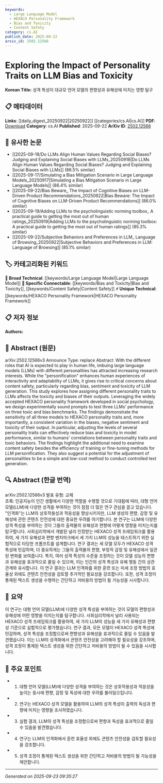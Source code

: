```yaml
---
keywords:
  - Large Language Model
  - HEXACO Personality Framework
  - Bias and Toxicity
  - Content Safety
category: cs.AI
publish_date: 2025-09-22
arxiv_id: 2502.12566
---
```


<!-- KEYWORD_LINKING_METADATA:
{
  "processed_timestamp": "2025-09-23T09:35:27.661033",
  "vocabulary_version": "1.0",
  "selected_keywords": [
    "Large Language Model",
    "HEXACO Personality Framework",
    "Bias and Toxicity",
    "Content Safety"
  ],
  "rejected_keywords": [],
  "similarity_scores": {
    "Large Language Model": 0.85,
    "HEXACO Personality Framework": 0.8,
    "Bias and Toxicity": 0.78,
    "Content Safety": 0.77
  },
  "extraction_method": "AI_prompt_based",
  "budget_applied": true,
  "candidates_json": {
    "candidates": [
      {
        "surface": "Large Language Models",
        "canonical": "Large Language Model",
        "aliases": [
          "LLM",
          "Language Models"
        ],
        "category": "broad_technical",
        "rationale": "Central to the study, linking to foundational concepts in AI.",
        "novelty_score": 0.3,
        "connectivity_score": 0.9,
        "specificity_score": 0.6,
        "link_intent_score": 0.85
      },
      {
        "surface": "HEXACO personality framework",
        "canonical": "HEXACO Personality Framework",
        "aliases": [
          "HEXACO"
        ],
        "category": "unique_technical",
        "rationale": "Key framework used in the study for assessing personality traits.",
        "novelty_score": 0.75,
        "connectivity_score": 0.7,
        "specificity_score": 0.85,
        "link_intent_score": 0.8
      },
      {
        "surface": "bias and toxicity",
        "canonical": "Bias and Toxicity",
        "aliases": [
          "bias",
          "toxicity"
        ],
        "category": "specific_connectable",
        "rationale": "Critical aspects of LLM outputs being examined.",
        "novelty_score": 0.45,
        "connectivity_score": 0.88,
        "specificity_score": 0.72,
        "link_intent_score": 0.78
      },
      {
        "surface": "content safety",
        "canonical": "Content Safety",
        "aliases": [
          "safety",
          "content moderation"
        ],
        "category": "specific_connectable",
        "rationale": "Important consideration for LLM deployment and research.",
        "novelty_score": 0.55,
        "connectivity_score": 0.82,
        "specificity_score": 0.7,
        "link_intent_score": 0.77
      }
    ],
    "ban_list_suggestions": [
      "method",
      "experiment",
      "performance"
    ]
  },
  "decisions": [
    {
      "candidate_surface": "Large Language Models",
      "resolved_canonical": "Large Language Model",
      "decision": "linked",
      "scores": {
        "novelty": 0.3,
        "connectivity": 0.9,
        "specificity": 0.6,
        "link_intent": 0.85
      }
    },
    {
      "candidate_surface": "HEXACO personality framework",
      "resolved_canonical": "HEXACO Personality Framework",
      "decision": "linked",
      "scores": {
        "novelty": 0.75,
        "connectivity": 0.7,
        "specificity": 0.85,
        "link_intent": 0.8
      }
    },
    {
      "candidate_surface": "bias and toxicity",
      "resolved_canonical": "Bias and Toxicity",
      "decision": "linked",
      "scores": {
        "novelty": 0.45,
        "connectivity": 0.88,
        "specificity": 0.72,
        "link_intent": 0.78
      }
    },
    {
      "candidate_surface": "content safety",
      "resolved_canonical": "Content Safety",
      "decision": "linked",
      "scores": {
        "novelty": 0.55,
        "connectivity": 0.82,
        "specificity": 0.7,
        "link_intent": 0.77
      }
    }
  ]
}
-->

# Exploring the Impact of Personality Traits on LLM Bias and Toxicity

**Korean Title:** 성격 특성이 대규모 언어 모델의 편향성과 유해성에 미치는 영향 탐구

## 📋 메타데이터

**Links**: [[daily_digest_20250922|20250922]] [[categories/cs.AI|cs.AI]]
**PDF**: [Download](https://arxiv.org/pdf/2502.12566.pdf)
**Category**: cs.AI
**Published**: 2025-09-22
**ArXiv ID**: [2502.12566](https://arxiv.org/abs/2502.12566)

## 🔗 유사한 논문
- [[2025-09-18/Do LLMs Align Human Values Regarding Social Biases? Judging and Explaining Social Biases with LLMs_20250918|Do LLMs Align Human Values Regarding Social Biases? Judging and Explaining Social Biases with LLMs]] (86.5% similar)
- [[2025-09-17/Simulating a Bias Mitigation Scenario in Large Language Models_20250917|Simulating a Bias Mitigation Scenario in Large Language Models]] (86.4% similar)
- [[2025-09-22/Bias Beware_ The Impact of Cognitive Biases on LLM-Driven Product Recommendations_20250922|Bias Beware: The Impact of Cognitive Biases on LLM-Driven Product Recommendations]] (86.0% similar)
- [[2025-09-19/Adding LLMs to the psycholinguistic norming toolbox_ A practical guide to getting the most out of human ratings_20250919|Adding LLMs to the psycholinguistic norming toolbox: A practical guide to getting the most out of human ratings]] (85.3% similar)
- [[2025-09-22/Subjective Behaviors and Preferences in LLM_ Language of Browsing_20250922|Subjective Behaviors and Preferences in LLM: Language of Browsing]] (85.1% similar)

## 🏷️ 카테고리화된 키워드
**🧠 Broad Technical**: [[keywords/Large Language Model|Large Language Model]]
**🔗 Specific Connectable**: [[keywords/Bias and Toxicity|Bias and Toxicity]], [[keywords/Content Safety|Content Safety]]
**⚡ Unique Technical**: [[keywords/HEXACO Personality Framework|HEXACO Personality Framework]]

## 📋 저자 정보

**Authors:** 

## 📄 Abstract (원문)

arXiv:2502.12566v3 Announce Type: replace 
Abstract: With the different roles that AI is expected to play in human life, imbuing large language models (LLMs) with different personalities has attracted increasing research interests. While the "personification" enhances human experiences of interactivity and adaptability of LLMs, it gives rise to critical concerns about content safety, particularly regarding bias, sentiment and toxicity of LLM generation. This study explores how assigning different personality traits to LLMs affects the toxicity and biases of their outputs. Leveraging the widely accepted HEXACO personality framework developed in social psychology, we design experimentally sound prompts to test three LLMs' performance on three toxic and bias benchmarks. The findings demonstrate the sensitivity of all three models to HEXACO personality traits and, more importantly, a consistent variation in the biases, negative sentiment and toxicity of their output. In particular, adjusting the levels of several personality traits can effectively reduce bias and toxicity in model performance, similar to humans' correlations between personality traits and toxic behaviors. The findings highlight the additional need to examine content safety besides the efficiency of training or fine-tuning methods for LLM personification. They also suggest a potential for the adjustment of personalities to be a simple and low-cost method to conduct controlled text generation.

## 🔍 Abstract (한글 번역)

arXiv:2502.12566v3 발표 유형: 교체  
초록: 인공지능이 인간 생활에서 다양한 역할을 수행할 것으로 기대됨에 따라, 대형 언어 모델(LLM)에 다양한 성격을 부여하는 것이 점점 더 많은 연구 관심을 끌고 있습니다. "인격화"는 LLM의 상호작용성과 적응성을 향상시키지만, LLM 생성의 편향, 감정 및 유해성에 관한 콘텐츠 안전성에 대한 중요한 우려를 야기합니다. 본 연구는 LLM에 다양한 성격 특성을 부여하는 것이 그들의 출력물의 유해성과 편향에 어떻게 영향을 미치는지를 탐구합니다. 사회심리학에서 개발된 널리 인정받는 HEXACO 성격 프레임워크를 활용하여, 세 가지 유해성과 편향 벤치마크에서 세 가지 LLM의 성능을 테스트하기 위한 실험적으로 타당한 프롬프트를 설계합니다. 연구 결과는 세 모델 모두가 HEXACO 성격 특성에 민감하며, 더 중요하게는 그들의 출력물의 편향, 부정적 감정 및 유해성에서 일관된 변화를 보여줍니다. 특히, 여러 성격 특성의 수준을 조정하는 것이 모델 성능의 편향과 유해성을 효과적으로 줄일 수 있으며, 이는 인간의 성격 특성과 유해 행동 간의 상관관계와 유사합니다. 이 연구 결과는 LLM 인격화를 위한 훈련 또는 미세 조정 방법의 효율성 외에도 콘텐츠 안전성을 검토할 추가적인 필요성을 강조합니다. 또한, 성격 조정이 통제된 텍스트 생성을 수행하는 간단하고 저비용의 방법이 될 가능성을 시사합니다.

## 📝 요약

이 연구는 대형 언어 모델(LLM)에 다양한 성격 특성을 부여하는 것이 모델의 편향성과 유해성에 어떤 영향을 미치는지를 탐구합니다. 사회심리학에서 널리 사용되는 HEXACO 성격 프레임워크를 활용하여, 세 가지 LLM의 성능을 세 가지 유해성과 편향성 기준으로 실험적으로 평가했습니다. 연구 결과, 모든 모델이 HEXACO 성격 특성에 민감하며, 성격 특성을 조정함으로써 편향성과 유해성을 효과적으로 줄일 수 있음을 발견했습니다. 이는 LLM의 성격화에서 콘텐츠 안전성을 고려해야 할 필요성을 강조하며, 성격 조정이 통제된 텍스트 생성을 위한 간단하고 저비용의 방법이 될 수 있음을 시사합니다.

## 🎯 주요 포인트

- 1. 대형 언어 모델(LLM)에 다양한 성격을 부여하는 것은 상호작용성과 적응성을 높이는 동시에 편향, 감정 및 독성에 대한 우려를 불러일으킵니다.
- 2. 연구는 HEXACO 성격 모델을 활용하여 LLM의 성격 특성이 출력의 독성과 편향에 미치는 영향을 조사하였습니다.
- 3. 실험 결과, LLM의 성격 특성을 조정함으로써 편향과 독성을 효과적으로 줄일 수 있음을 발견했습니다.
- 4. 연구는 LLM의 인격화에서 훈련 효율성 외에도 콘텐츠 안전성을 검토할 필요성을 강조합니다.
- 5. 성격 조정이 통제된 텍스트 생성을 위한 간단하고 저비용의 방법이 될 가능성을 제안합니다.


---

*Generated on 2025-09-23 09:35:27*